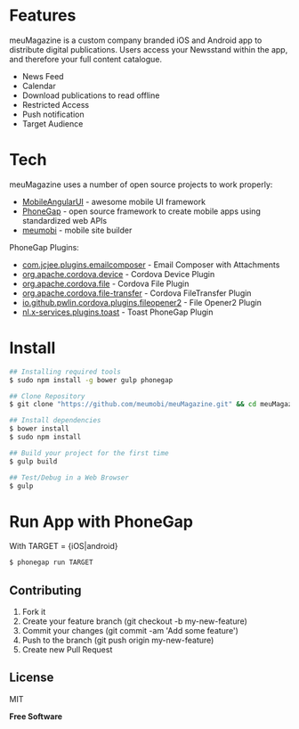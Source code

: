 # Features

meuMagazine is a custom company branded iOS and Android app to distribute digital publications. Users access your Newsstand within the app, and therefore your full content catalogue.

- News Feed
- Calendar
- Download publications to read offline
- Restricted Access
- Push notification
- Target Audience

# Tech

meuMagazine uses a number of open source projects to work properly:

* [MobileAngularUI] - awesome mobile UI framework
* [PhoneGap] - open source framework to create mobile apps using standardized web APIs
* [meumobi] - mobile site builder

PhoneGap Plugins:
* [com.jcjee.plugins.emailcomposer] - Email Composer with Attachments
* [org.apache.cordova.device] - Cordova Device Plugin
* [org.apache.cordova.file] - Cordova File Plugin
* [org.apache.cordova.file-transfer] - Cordova FileTransfer Plugin
* [io.github.pwlin.cordova.plugins.fileopener2] - File Opener2 Plugin
* [nl.x-services.plugins.toast] - Toast PhoneGap Plugin

# Install

```bash
## Installing required tools
$ sudo npm install -g bower gulp phonegap

## Clone Repository
$ git clone "https://github.com/meumobi/meuMagazine.git" && cd meuMagazine

## Install dependencies
$ bower install
$ sudo npm install

## Build your project for the first time
$ gulp build

## Test/Debug in a Web Browser
$ gulp
```

# Run App with PhoneGap
With TARGET = {iOS|android}
```bash
$ phonegap run TARGET
```

Contributing
----

1. Fork it
2. Create your feature branch (git checkout -b my-new-feature)
3. Commit your changes (git commit -am 'Add some feature')
4. Push to the branch (git push origin my-new-feature)
5. Create new Pull Request

License
----

MIT

**Free Software**

[org.apache.cordova.device]:https://github.com/apache/cordova-plugin-device
[org.apache.cordova.file]:https://github.com/apache/cordova-plugin-file
[org.apache.cordova.file-transfer]:https://github.com/apache/cordova-plugin-file-transfer
[io.github.pwlin.cordova.plugins.fileopener2]:https://github.com/pwlin/cordova-plugin-file-opener2
[nl.x-services.plugins.toast]:https://github.com/EddyVerbruggen/Toast-PhoneGap-Plugin
[meumobi]:http://enterprise.meumobilesite.com/
[@meumobi]:http://twitter.com/meumobi
[MobileAngularUI]:http://mobileangularui.com
[PhoneGap]:http://phonegap.com
[com.jcjee.plugins.emailcomposer]:https://github.com/jcjee/email-composer.git 
